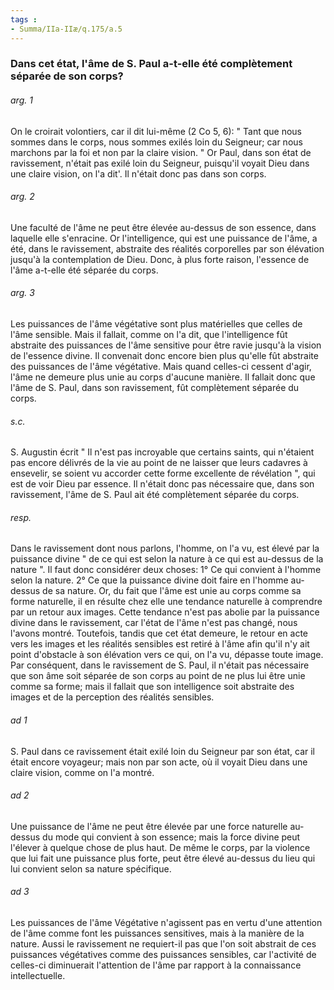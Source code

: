 ```yaml
---
tags : 
- Summa/IIa-IIæ/q.175/a.5
---
```


### Dans cet état, l'âme de S. Paul a-t-elle été complètement séparée de son corps?

###### arg. 1
On le croirait volontiers, car il dit lui-même (2 Co 5, 6): " Tant que nous sommes dans le corps, nous sommes exilés loin du Seigneur; car nous marchons par la foi et non par la claire vision. " Or Paul, dans son état de ravissement, n'était pas exilé loin du Seigneur, puisqu'il voyait Dieu dans une claire vision, on l'a dit'. Il n'était donc pas dans son corps. 

###### arg. 2
Une faculté de l'âme ne peut être élevée au-dessus de son essence, dans laquelle elle s'enracine. Or l'intelligence, qui est une puissance de l'âme, a été, dans le ravissement, abstraite des réalités corporelles par son élévation jusqu'à la contemplation de Dieu. Donc, à plus forte raison, l'essence de l'âme a-t-elle été séparée du corps. 

###### arg. 3
Les puissances de l'âme végétative sont plus matérielles que celles de l'âme sensible. Mais il fallait, comme on l'a dit, que l'intelligence fût abstraite des puissances de l'âme sensitive pour être ravie jusqu'à la vision de l'essence divine. Il convenait donc encore bien plus qu'elle fût abstraite des puissances de l'âme végétative. Mais quand celles-ci cessent d'agir, l'âme ne demeure plus unie au corps d'aucune manière. Il fallait donc que l'âme de S. Paul, dans son ravissement, fût complètement séparée du corps. 

###### s.c.
S. Augustin écrit " Il n'est pas incroyable que certains saints, qui n'étaient pas encore délivrés de la vie au point de ne laisser que leurs cadavres à ensevelir, se soient vu accorder cette forme excellente de révélation ", qui est de voir Dieu par essence. Il n'était donc pas nécessaire que, dans son ravissement, l'âme de S. Paul ait été complètement séparée du corps. 

###### resp.
Dans le ravissement dont nous parlons, l'homme, on l'a vu, est élevé par la puissance divine " de ce qui est selon la nature à ce qui est au-dessus de la nature ". Il faut donc considérer deux choses: 1° Ce qui convient à l'homme selon la nature. 2° Ce que la puissance divine doit faire en l'homme au-dessus de sa nature. Or, du fait que l'âme est unie au corps comme sa forme naturelle, il en résulte chez elle une tendance naturelle à comprendre par un retour aux images. Cette tendance n'est pas abolie par la puissance divine dans le ravissement, car l'état de l'âme n'est pas changé, nous l'avons montré. Toutefois, tandis que cet état demeure, le retour en acte vers les images et les réalités sensibles est retiré à l'âme afin qu'il n'y ait point d'obstacle à son élévation vers ce qui, on l'a vu, dépasse toute image. Par conséquent, dans le ravissement de S. Paul, il n'était pas nécessaire que son âme soit séparée de son corps au point de ne plus lui être unie comme sa forme; mais il fallait que son intelligence soit abstraite des images et de la perception des réalités sensibles. 

###### ad 1
S. Paul dans ce ravissement était exilé loin du Seigneur par son état, car il était encore voyageur; mais non par son acte, où il voyait Dieu dans une claire vision, comme on l'a montré. 

###### ad 2
Une puissance de l'âme ne peut être élevée par une force naturelle au-dessus du mode qui convient à son essence; mais la force divine peut l'élever à quelque chose de plus haut. De même le corps, par la violence que lui fait une puissance plus forte, peut être élevé au-dessus du lieu qui lui convient selon sa nature spécifique. 

###### ad 3
Les puissances de l'âme Végétative n'agissent pas en vertu d'une attention de l'âme comme font les puissances sensitives, mais à la manière de la nature. Aussi le ravissement ne requiert-il pas que l'on soit abstrait de ces puissances végétatives comme des puissances sensibles, car l'activité de celles-ci diminuerait l'attention de l'âme par rapport à la connaissance intellectuelle. 


